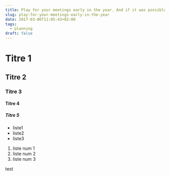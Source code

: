 ```yaml
---
title: Play for your meetings early in the year. And if it was possible ?
slug: play-for-your-meetings-early-in-the-year
date: 2017-03-06T11:05:43+02:00
tags:
  - planning
draft: false
---
```


# Titre 1

## Titre 2

### Titre 3

#### Titre 4

##### Titre 5

* liste1
* liste2
* liste3

1. liste num 1
2. liste num 2
3. liste num 3

test

